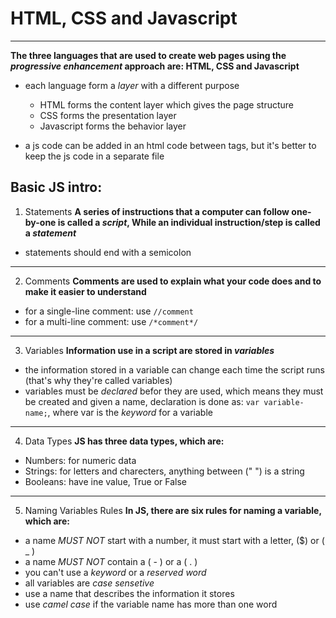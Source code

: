 # HTML, CSS and Javascript
----------------------------
**The three languages that are used to create web pages using the *progressive enhancement* approach are: HTML, CSS and Javascript**
- each language form a *layer* with a different purpose
    - HTML forms the content layer which gives the page structure
    - CSS forms the presentation layer 
    - Javascript forms the behavior layer

- a js code can be added in an html code between <script></script> tags, but it's better to keep the js code in a separate file

## Basic JS intro:
1. Statements
**A series of instructions that a computer can follow one-by-one is called a *script*,
While an individual instruction/step is called a *statement***

- statements should end with a semicolon

----
2. Comments
 **Comments are used to explain what your code does and to make it easier to understand**
 - for a single-line comment: use `//comment`
 - for a multi-line comment:  use `/*comment*/`
 
-----
3. Variables
**Information use in a script are stored in *variables***
- the information stored in a variable can change each time the script runs (that's why they're called variables)
- variables must be *declared* befor they are used, which means they must be created and given a name, declaration is done as:
`var variable-name;`, where var is the *keyword* for a variable

-----
4. Data Types
**JS has three data types, which are:**
- Numbers: for numeric data
- Strings: for letters and charecters, anything between (" ") is a string
- Booleans: have ine value, True or False

-----
5. Naming Variables Rules
**In JS, there are six rules for naming a variable, which are:**
- a name *MUST NOT* start with a number, it must start with a letter, ($) or ( _ )
- a name *MUST NOT* contain a ( - ) or  a ( . )
- you can't use a *keyword* or a *reserved word*
- all variables are *case sensetive*
- use a name that describes the information it stores
- use *camel case* if the variable name has more than one word

